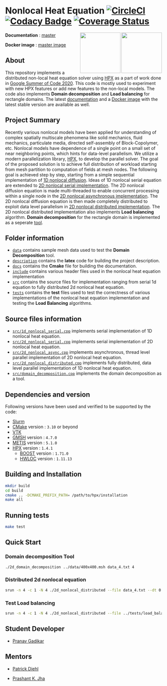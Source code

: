 # Nonlocal Heat Equation [![CircleCI](https://circleci.com/gh/nonlocalmodels/nonlocalheatequation.svg?style=shield)](https://circleci.com/gh/nonlocalmodels/nonlocalheatequation) [![Codacy Badge](https://api.codacy.com/project/badge/Grade/6fcd87ddfb4146f7b236c2ac2dc0bd42)](https://app.codacy.com/gh/nonlocalmodels/nonlocalheatequation?utm_source=github.com&utm_medium=referral&utm_content=nonlocalmodels/nonlocalheatequation&utm_campaign=Badge_Grade_Dashboard) [![Coverage Status](https://coveralls.io/repos/github/nonlocalmodels/nonlocalheatequation/badge.svg?branch=master)](https://coveralls.io/github/nonlocalmodels/nonlocalheatequation?branch=master)

<img src="https://avatars0.githubusercontent.com/u/1780988?s=280&v=4" align="right" width="130" />
<img src="https://summerofcode.withgoogle.com/static/img/og-image.png" align="right" width="130" />

**Documentation** : [master](https://nonlocalmodels.github.io/nonlocalheatequation/documentation/)

**Docker image**  : [master image](https://github.com/nonlocalmodels/nonlocalheatequation/packages/338053)

## About

This repository implements a distributed non-local heat equation solver using [HPX](https://github.com/STEllAR-GROUP/hpx) as a part
 of work done in [Google Summer of Code 2020](https://summerofcode.withgoogle.com/projects/#6693763189047296). This code is mostly used to experiment with new HPX features or
add new features to the non-local models. The code also implements **Domain decomposition** and **Load balancing** for rectangle domains. The latest [documentation](https://nonlocalmodels.github.io/nonlocalheatequation/documentation/) and a [Docker image](https://github.com/nonlocalmodels/nonlocalheatequation/packages/338053) with the latest stable version are available as well. 

## Project Summary
Recently various nonlocal models have been applied for understanding of complex spatially multiscale phenomena like solid mechanics, fluid mechanics, particulate media, directed self-assembly of Block-Copolymer, etc. Nonlocal models have dependence of a single point on a small set of near neighboring points, which hints for data-level parallelism. We utilize a modern parallelization library, [HPX](https://github.com/STEllAR-GROUP/hpx), to develop the parallel solver. The goal of the proposed solution is to achieve full distribution of workload starting from mesh partition to computation of fields at mesh nodes. The following goal is achieved step by step, starting from a simple sequential implementation of [1D nonlocal diffusion](https://github.com/nonlocalmodels/nonlocalheatequation/blob/master/src/1d_nonlocal_serial.cpp). Ideas of 1D nonlocal serial equation are extended to [2D nonlocal serial implementation](https://github.com/nonlocalmodels/nonlocalheatequation/blob/master/src/2d_nonlocal_serial.cpp). The 2D nonlocal diffusion equation is made multi-threaded to enable concurrent processing within a single node in the [2D nonlocal asynchronous implementation](https://github.com/nonlocalmodels/nonlocalheatequation/blob/master/src/2d_nonlocal_async.cpp). The 2D nonlocal diffusion equation is then made completely distributed to exploit data level parallelism in [2D nonlocal distributed implementation](https://github.com/nonlocalmodels/nonlocalheatequation/blob/master/src/2d_nonlocal_distributed.cpp). The 2D nonlocal distributed implementation also implements **Load balancing** algorithm. **Domain decomposition** for the rectangle domain is implemented as a seperate [tool](https://github.com/nonlocalmodels/nonlocalheatequation/blob/master/src/domain_decomposition.cpp).

## Folder information
*   [`data`](https://github.com/nonlocalmodels/nonlocalheatequation/tree/master/data) contains sample mesh data used to test the **Domain Decomposition** tool.
*   [`description`](https://github.com/nonlocalmodels/nonlocalheatequation/tree/master/description) contains the **latex** code for building the project description.
*   [`docs`](https://github.com/nonlocalmodels/nonlocalheatequation/tree/master/docs) contains the **Cmake** file for building the documentation.
*   [`include`](https://github.com/nonlocalmodels/nonlocalheatequation/tree/master/include) contains various header files used in the nonlocal heat equation implementation
*   [`src`](https://github.com/nonlocalmodels/nonlocalheatequation/tree/master/src) contains the source files for implementation ranging from serial 1d equation to fully distributed 2d nonlocal heat equation.
*   [`tests`](https://github.com/nonlocalmodels/nonlocalheatequation/tree/master/tests) contains the **test** files used to test the correctness of various implementations of the nonlocal heat equation implementation and testing the **Load Balancing** algorithms.

## Source files information
*   [`src/1d_nonlocal_serial.cpp`](https://github.com/nonlocalmodels/nonlocalheatequation/blob/master/src/1d_nonlocal_serial.cpp) implements serial implementation of 1D nonlocal heat equation.
*   [`src/2d_nonlocal_serial.cpp`](https://github.com/nonlocalmodels/nonlocalheatequation/blob/master/src/2d_nonlocal_serial.cpp) implements serial implementation of 2D nonlocal heat equation.
*   [`src/2d_nonlocal_async.cpp`](https://github.com/nonlocalmodels/nonlocalheatequation/blob/master/src/2d_nonlocal_async.cpp) implements asynchronous, thread level parallel implementation of 2D nonlocal heat equation.
*   [`src/2d_nonlocal_distributed.cpp`](https://github.com/nonlocalmodels/nonlocalheatequation/blob/master/src/2d_nonlocal_distributed.cpp) implements fully distributed, data level parallel implementation of 1D nonlocal heat equation.
*   [`src/domain_decomposition.cpp`](https://github.com/nonlocalmodels/nonlocalheatequation/blob/master/src/domain_decomposition.cpp) implements the domain decomposition as a tool.

## Dependencies and version
Following versions have been used and verified to be supported by the code:

*   [Slurm](https://slurm.schedmd.com/)
*   [CMake](https://cmake.org/) version : `3.10` or beyond
*   [VTK](https://vtk.org/)
*   [GMSH](http://gmsh.info/) version : `4.7.0`
*   [METIS](http://glaros.dtc.umn.edu/gkhome/metis/metis/overview) version : `5.1.0`
*   [HPX](https://github.com/STEllAR-GROUP/hpx) version : `1.4.1`
    *   [BOOST](https://www.boost.org/) version : `1.71.0`
    *   [HWLOC](https://www.open-mpi.org/projects/hwloc/) version : `1.11.13`

## Building and Installation
```bash
mkdir build
cd build 
cmake .. -DCMAKE_PREFIX_PATH= /path/to/hpx/installation
make all
```

## Running tests
```bash
make test
```

## Quick Start
### Domain decomposition Tool
```bash
./2d_domain_decomposition ../data/400x400.msh data_4.txt 4
```

### Distributed 2d nonlocal equation
```bash
srun -n 4 -c 1 -N 4 ./2d_nonlocal_distributed --file data_4.txt --dt 0.00001 --nt 20 --eps 8 --nx 20 --ny 20 --npx 20 --npy 20 --dh 0.0025
```

### Test Load balancing
```bash
srun -n 4 -c 1 -N 4 ./2d_nonlocal_distributed --file ../tests/load_balance_25s_4n.txt --dt 0.00001 --nt 45 --eps 8 --nx 20 --ny 20 --npx 5 --npy 5 --dh 0.0025 --test 0 --test_load_balance --nbalance 10
```

## Student Developer
*   [Pranav Gadikar](https://www.linkedin.com/in/pranav-gadikar-2a0a21143/?originalSubdomain=in)

## Mentors
*   [Patrick Diehl](https://www.diehlpk.de) 

*   [Prashant K. Jha](https://www.math.lsu.edu/~jha/)
